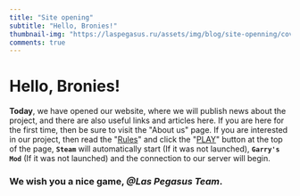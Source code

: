 ```yaml
---
title: "Site opening"
subtitle: "Hello, Bronies!"
thumbnail-img: "https://laspegasus.ru/assets/img/blog/site-openning/cover.png"
comments: true
---
```


# Hello, Bronies!

**Today**, we have opened our website, where we will publish news about the project, and there are also useful links and articles here. If you are here for the first time, then be sure to visit the "About us" page. If you are interested in our project, then read the "[Rules](/rules/)" and click the "[PLAY](steam://connect/95.84.136.207:27015)" button at the top of the page, **`Steam`** will automatically start (If it was not launched), **`Garry's Mod`** (If it was not launched) and the connection to our server will begin.

### We wish you a nice game, _@Las Pegasus Team_.

